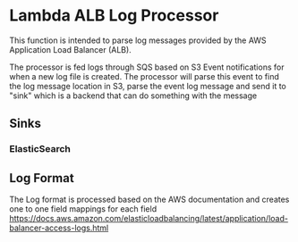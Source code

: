 # Lambda ALB Log Processor

This function is intended to parse log messages provided by the AWS Application Load Balancer (ALB).

The processor is fed logs through SQS based on S3 Event notifications for when a new log file is created. The processor will parse this event to find the log message location in S3, parse the event log message and send it to "sink" which is a backend that can do something with the message 

## Sinks

### ElasticSearch

## Log Format

The Log format is processed based on the AWS documentation and creates one to one field mappings for each field
https://docs.aws.amazon.com/elasticloadbalancing/latest/application/load-balancer-access-logs.html
